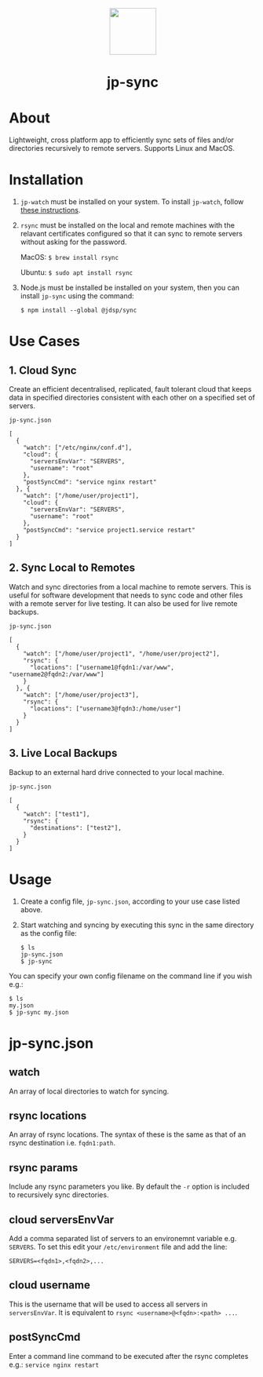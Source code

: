 <div align="center">
  <img style="height:95px" src="https://jdspugh.github.io/image/jp-sync/jp-sync-logo.png" />
  <h1>jp-sync</h1>
</div>

# About

Lightweight, cross platform app to efficiently sync sets of files and/or directories recursively to remote servers. Supports Linux and MacOS.

# Installation

1. `jp-watch` must be installed on your system. To install `jp-watch`, follow [these instructions](https://github.com/jdspugh/jp-watch-c).

1. `rsync` must be installed on the local and remote machines with the relavant certificates configured so that it can sync to remote servers without asking for the password.
  
    MacOS: `$ brew install rsync`
    
    Ubuntu: `$ sudo apt install rsync`

1. Node.js must be installed be installed on your system, then you can install `jp-sync` using the command:
  
    ```
    $ npm install --global @jdsp/sync
    ```

# Use Cases

## 1. Cloud Sync

Create an efficient decentralised, replicated, fault tolerant cloud that keeps data in specified directories consistent with each other on a specified set of servers.

`jp-sync.json`
```
[
  {
    "watch": ["/etc/nginx/conf.d"],
    "cloud": {
      "serversEnvVar": "SERVERS",
      "username": "root"
    },
    "postSyncCmd": "service nginx restart"
  }, {
    "watch": ["/home/user/project1"],
    "cloud": {
      "serversEnvVar": "SERVERS",
      "username": "root"
    },
    "postSyncCmd": "service project1.service restart"
  }
]
```

## 2. Sync Local to Remotes

Watch and sync directories from a local machine to remote servers. This is useful for software development that needs to sync code and other files with a remote server for live testing. It can also be used for live remote backups.

`jp-sync.json`
```
[
  {
    "watch": ["/home/user/project1", "/home/user/project2"],
    "rsync": {
      "locations": ["username1@fqdn1:/var/www", "username2@fqdn2:/var/www"]
    }
  }, {
    "watch": ["/home/user/project3"],
    "rsync": {
      "locations": ["username3@fqdn3:/home/user"]
    }
  }
]
```

## 3. Live Local Backups

Backup to an external hard drive connected to your local machine.

`jp-sync.json`
```
[
  {
    "watch": ["test1"],
    "rsync": {
      "destinations": ["test2"],
    }
  }
]
```

# Usage

1. Create a config file, `jp-sync.json`, according to your use case listed above.

2. Start watching and syncing by executing this sync in the same directory as the config file:

    ```
    $ ls
    jp-sync.json
    $ jp-sync
    ```

You can specify your own config filename on the command line if you wish e.g.:

```
$ ls
my.json
$ jp-sync my.json
```

# jp-sync.json

## watch

An array of local directories to watch for syncing.

## rsync locations

An array of rsync locations. The syntax of these is the same as that of an rsync destination i.e. `fqdn1:path`.

## rsync params

Include any rsync parameters you like. By default the `-r` option is included to recursively sync directories.

## cloud serversEnvVar

Add a comma separated list of servers to an environemnt variable e.g. `SERVERS`. To set this edit your `/etc/environment` file and add the line:

```
SERVERS=<fqdn1>,<fqdn2>,...
```

## cloud username

This is the username that will be used to access all servers in `serversEnvVar`. It is equivalent to `rsync <username>@<fqdn>:<path> ...`.

## postSyncCmd

Enter a command line command to be executed after the rsync completes e.g.: `service nginx restart`
